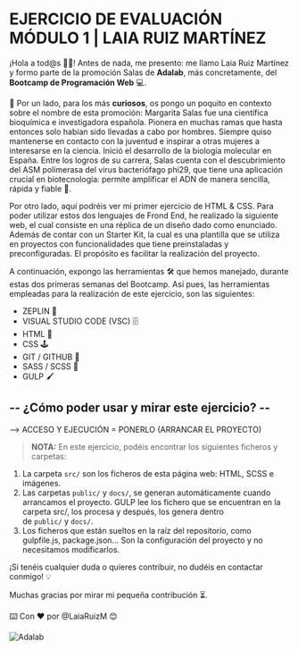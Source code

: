 # EJERCICIO DE EVALUACIÓN MÓDULO 1 | LAIA RUIZ MARTÍNEZ

¡Hola a tod@s 👋🏻!
Antes de nada, me presento: me llamo Laia Ruiz Martínez y formo parte de la promoción Salas de **Adalab**, más concretamente, del **Bootcamp de Programación Web** 💻.

🚀 Por un lado, para los más **curiosos**, os pongo un poquito en contexto sobre el nombre de esta promoción:
Margarita Salas fue una científica bioquímica e investigadora española. Pionera en muchas ramas que hasta entonces solo habían sido llevadas a cabo por hombres. Siempre quiso mantenerse en contacto con la juventud e inspirar a otras mujeres a interesarse en la ciencia. Inició el desarrollo de la biología molecular en España. Entre los logros de su carrera, Salas cuenta con el descubrimiento del ASM polimerasa del virus bacteriófago phi29, que tiene una aplicación crucial en biotecnología: permite amplificar el ADN de manera sencilla, rápida y fiable 🚀.

Por otro lado, aquí podréis ver mi primer ejercicio de HTML & CSS. Para poder utilizar estos dos lenguajes de Frond End, he realizado la siguiente web, el cual consiste en una réplica de un diseño dado como enunciado. Además de contar con un Starter Kit, la cual es una plantilla que se utiliza en proyectos con funcionalidades que tiene preinstaladas y preconfiguradas. El propósito es facilitar la realización del proyecto.

A continuación, expongo las herramientas 🛠️ que hemos manejado, durante estas dos primeras semanas del Bootcamp. Así pues, las herramientas empleadas para la realización de este ejercicio, son las siguientes:

- ZEPLIN 🔎
- VISUAL STUDIO CODE (VSC) 🗄️
- HTML 📌
- CSS 🕹️
- GIT / GITHUB 📂
- SASS / SCSS 🔗
- GULP 🖌️

## -- ¿Cómo poder usar y mirar este ejercicio? --

—> ACCESO Y EJECUCIÓN = PONERLO (ARRANCAR EL PROYECTO)

> **NOTA:** En este ejercicio, podéis encontrar los siguientes ficheros y carpetas:

1. La carpeta `src/` son los ficheros de esta página web: HTML, SCSS e imágenes.
1. Las carpetas `public/` y `docs/`, se generan automáticamente cuando arrancamos el proyecto. GULP lee los fichero que se encuentran en la carpeta src/, los procesa y después, los genera dentro de `public/` y `docs/`.
1. Los ficheros que están sueltos en la raíz del repositorio, como gulpfile.js, package.json... Son la configuración del proyecto y no necesitamos modificarlos.

¡Si tenéis cualquier duda o quieres contribuir, no dudéis en contactar conmigo! 💡

Muchas gracias por mirar mi pequeña contribución ⏳.

⌨️ Con ❤️ por @LaiaRuizM 😊

![Adalab](https://beta.adalab.es/resources/images/adalab-logo-155x61-bg-white.png)
